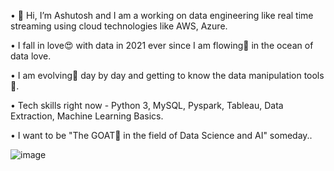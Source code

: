 •	👋 Hi, I’m Ashutosh and I am a working on data engineering like real time streaming using cloud technologies like AWS, Azure.

•	I fall in love😍 with data in 2021 ever since I am flowing🌊 in the ocean of data love.

•	I am evolving💪 day by day and getting to know the data manipulation tools🧐.

• Tech skills right now - Python 3, MySQL, Pyspark, Tableau, Data Extraction, Machine Learning Basics.

•	I want to be "The GOAT🤩 in the field of Data Science and AI" someday..

![image](https://github.com/ashutoshnagdeve/ashutoshnagdeve/assets/144604783/f7335c9e-890e-43db-96ec-c2a6d9be1f5d)
